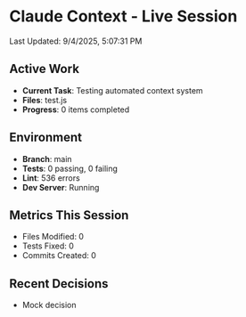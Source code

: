 # Claude Context - Live Session
Last Updated: 9/4/2025, 5:07:31 PM

## Active Work
- **Current Task**: Testing automated context system
- **Files**: test.js
- **Progress**: 0 items completed

## Environment
- **Branch**: main
- **Tests**: 0 passing, 0 failing
- **Lint**: 536 errors
- **Dev Server**: Running

## Metrics This Session
- Files Modified: 0
- Tests Fixed: 0
- Commits Created: 0

## Recent Decisions
- Mock decision
